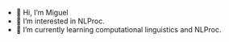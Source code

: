 - 👋 Hi, I’m Miguel
- 👀 I’m interested in NLProc.
- 🌱 I’m currently learning computational linguistics and NLProc.

